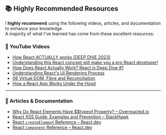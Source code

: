 ## 📚 Highly Recommended Resources

I **highly recommend** using the following videos, articles, and documentation to enhance your knowledge.  
A majority of what I’ve learned has come from these excellent resources:

### 🎥 YouTube Videos

- [How React ACTUALLY works (DEEP DIVE 2023)](https://youtu.be/za2FZ8QCE18?si=_8o7Ct-TLKrZcvt7)
- [Understanding this React concept will make you a pro React developer!](https://youtu.be/mECV6nGOqNo?si=oI75ES6OemgG4q3l)
- [How Does React Actually Work? React.js Deep Dive #1](https://youtu.be/7YhdqIR2Yzo?si=3k4aXRpEkf-lAuH3)
- [Understanding React's UI Rendering Process](https://youtu.be/i793Qm6kv3U?si=dITGWy5KbqXD7QlC)
- [06 Virtual DOM, Fibre and Reconciliation](https://youtu.be/MPCVGFvgVEQ?si=VXvi3AxYbjvmPL4s)
- [How a React App Works Under the Hood](https://youtu.be/TjnyFNxQ67Y?si=tzsctF1a51-lFfl1)

---

### 📄 Articles & Documentation

- [Why Do React Elements Have $$typeof Property? – Overreacted.io](https://overreacted.io/why-do-react-elements-have-typeof-property/)
- [React XSS Guide: Examples and Prevention – StackHawk](https://www.stackhawk.com/blog/react-xss-guide-examples-and-prevention/)
- [React `createElement` Reference – React.dev](https://react.dev/reference/react/createElement)
- [React `Component` Reference – React.dev](https://react.dev/reference/react/Component)
